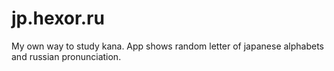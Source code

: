 # jp.hexor.ru
My own way to study kana.
App shows random letter of japanese alphabets and russian pronunciation.
